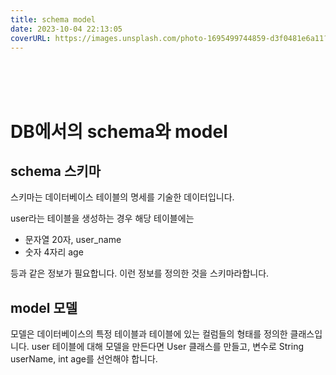 ```yaml
---
title: schema model
date: 2023-10-04 22:13:05
coverURL: https://images.unsplash.com/photo-1695499744859-d3f0481e6a11?ixlib=rb-4.0.3&ixid=M3wxMjA3fDB8MHxwaG90by1wYWdlfHx8fGVufDB8fHx8fA%3D%3D&auto=format&fit=crop&w=2148&q=80
---
```

<br />
<br />
<br />

# DB에서의 schema와 model

## schema 스키마

스키마는 데이터베이스 테이블의 명세를 기술한 데이터입니다.

user라는 테이블을 생성하는 경우 해당 테이블에는
- 문자열 20자, user_name
- 숫자 4자리 age

등과 같은 정보가 필요합니다. 이런 정보를 정의한 것을 스키마라합니다.

## model 모델

모델은 데이터베이스의 특정 테이블과 테이블에 있는 컬럼들의 형태를 정의한 클래스입니다.
user 테이블에 대해 모델을 만든다면 User 클래스를 만들고, 변수로 String userName, int age를 선언해야 합니다.

